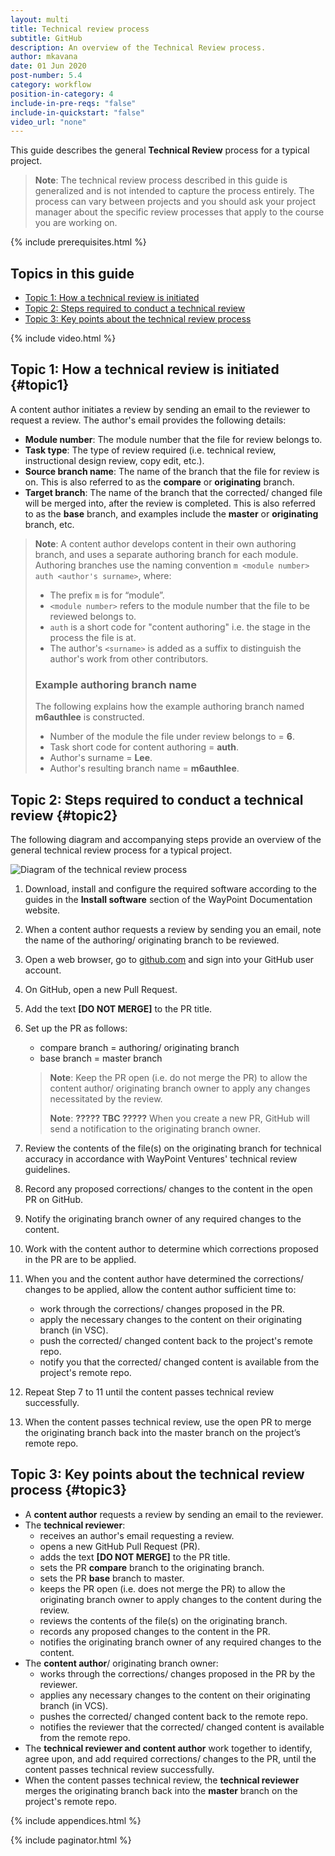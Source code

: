 ```yaml
---
layout: multi
title: Technical review process
subtitle: GitHub
description: An overview of the Technical Review process.
author: mkavana
date: 01 Jun 2020
post-number: 5.4
category: workflow
position-in-category: 4
include-in-pre-reqs: "false"
include-in-quickstart: "false"
video_url: "none"
---
```


This guide describes the general **Technical Review** process for a typical project.

> **Note**: The technical review process described in this guide is generalized and is not intended to capture the process entirely. The process can vary between projects and you should ask your project manager about the specific review processes that apply to the course you are working on.

{% include prerequisites.html %}

## Topics in this guide

- [Topic 1: How a technical review is initiated](#topic1)
- [Topic 2: Steps required to conduct a technical review](#topic2)
- [Topic 3: Key points about the technical review process](#topic3)

{% include video.html %}

## Topic 1: How a technical review is initiated {#topic1}

A content author initiates a review by sending an email to the reviewer to request a review. The author's email provides the following details:

- **Module number**: The module number that the file for review belongs to.
- **Task type**: The type of review required (i.e. technical review, instructional design review, copy edit, etc.).
- **Source branch name**: The name of the branch that the file for review is on. This is also referred to as the **compare** or **originating** branch.
- **Target branch**: The name of the branch that the corrected/ changed file will be merged into, after the review is completed. This is also referred to as the **base** branch, and examples include the **master** or **originating** branch, etc.

> **Note**:  A content author develops content in their own authoring branch, and uses a separate authoring branch for each module. Authoring branches use the naming convention `m <module number> auth <author's surname>`, where:
>
> - The prefix `m` is for “module”.
> - `<module number>` refers to the module number that the file to be reviewed belongs to.
> - `auth` is a short code for "content authoring" i.e. the stage in the process the file is at.
> - The author's `<surname>` is added as a suffix to distinguish the author's work from other contributors.
>
> ### Example authoring branch name
>
> The following explains how the example authoring branch named **m6authlee** is constructed.
>
> - Number of the module the file under review belongs to = **6**.
> - Task short code for content authoring = **auth**.
> - Author's surname = **Lee**.
> - Author's resulting branch name = **m6authlee**.

## Topic 2: Steps required to conduct a technical review {#topic2}

The following diagram and accompanying steps provide an overview of the general technical review process for a typical project.

![Diagram of the technical review process](../assets/images/05-workflow/tr-process/github/img-placeholder.png)

1. Download, install and configure the required software according to the guides in the **Install software** section of the WayPoint Documentation website.

2. When a content author requests a review by sending you an email, note the name of the authoring/ originating branch to be reviewed.

3. Open a web browser, go to [github.com](https://www.github.com) and sign into your GitHub user account.

4. On GitHub, open a new Pull Request.

5. Add the text **[DO NOT MERGE]** to the PR title.

6. Set up the PR as follows:

    - compare branch = authoring/ originating branch
    - base branch = master branch

    > **Note**: Keep the PR open (i.e. do not merge the PR) to allow the content author/ originating branch owner to apply any changes necessitated by the review.
    >
    > **Note**: **????? TBC ?????** When you create a new PR, GitHub will send a notification to the originating branch owner.

7. Review the contents of the file(s) on the originating branch for technical accuracy in accordance with WayPoint Ventures' technical review guidelines.

8. Record any proposed corrections/ changes to the content in the open PR on GitHub.

9. Notify the originating branch owner of any required changes to the content.

10. Work with the content author to determine which corrections proposed in the PR are to be applied.

11. When you and the content author have determined the corrections/ changes to be applied, allow the content author sufficient time to:

    - work through the corrections/ changes proposed in the PR.
    - apply the necessary changes to the content on their originating branch (in VSC).
    - push the corrected/ changed content back to the project's remote repo.
    - notify you that the corrected/ changed content is available from the project's remote repo.

12. Repeat Step 7 to 11 until the content passes technical review successfully.

13. When the content passes technical review, use the open PR to merge the originating branch back into the master branch on the project’s remote repo.

## Topic 3: Key points about the technical review process {#topic3}

- A **content author** requests a review by sending an email to the reviewer.
- The **technical reviewer**:
  - receives an author's email requesting a review.
  - opens a new GitHub Pull Request (PR).
  - adds the text **[DO NOT MERGE]** to the PR title.
  - sets the PR **compare** branch to the originating branch.
  - sets the PR **base** branch to master.
  - keeps the PR open (i.e. does not merge the PR) to allow the originating branch owner to apply changes to the content during the review.
  - reviews the contents of the file(s) on the originating branch.
  - records any proposed changes to the content in the PR.
  - notifies the originating branch owner of any required changes to the content.
- The **content author**/ originating branch owner:
  - works through the corrections/ changes proposed in the PR by the reviewer.
  - applies any necessary changes to the content on their originating branch (in VCS).
  - pushes the corrected/ changed content back to the remote repo.
  - notifies the reviewer that the corrected/ changed content is available from the remote repo.
- The **technical reviewer and content author** work together to identify, agree upon, and add required corrections/ changes to the PR, until the content passes technical review successfully.
- When the content passes technical review, the **technical reviewer** merges the originating branch back into the **master** branch on the project's remote repo.

{% include appendices.html %}

{% include paginator.html %}
